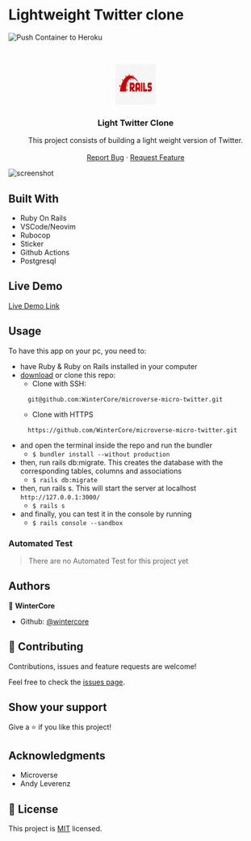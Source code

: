 # Lightweight Twitter clone

![Push Container to Heroku](https://github.com/WinterCore/microverse-micro-twitter/workflows/Deploy%20to%20Heroku/badge.svg?branch=development)

<br />
<p align="center">
  <a href="https://github.com/WinterCore/microverse-micro-twitter">
    <img src="rails-image.jpg" alt="Logo" width="80" height="80">
  </a>

  <h3 align="center">Light Twitter Clone</h3>

  <p align="center">
    This project consists of building a light weight version of Twitter.
    <br />
    <br />
    <a href="https://github.com/WinterCore/microverse-micro-twitter/issues">Report Bug</a>
    ·
    <a href="https://github.com/WinterCore/microverse-micro-twitter/issues">Request Feature</a>
  </p>
</p>

![screenshot](./demo.gif)

## Built With

- Ruby On Rails
- VSCode/Neovim
- Rubocop
- Sticker
- Github Actions
- Postgresql

## Live Demo

[Live Demo Link](https://rails-micro-twitter.herokuapp.com/)


<!-- INSTALLATION -->
## Usage

To have this app on your pc, you need to:
* have Ruby & Ruby on Rails installed in your computer
* [download](https://github.com/WinterCore/microverse-micro-twitter/archive/development.zip) or clone this repo:
  - Clone with SSH:
  ```
    git@github.com:WinterCore/microverse-micro-twitter.git
  ```
  - Clone with HTTPS
  ```
    https://github.com/WinterCore/microverse-micro-twitter.git
  ```
* and open the terminal inside the repo and run the bundler
  - ```$ bundler install --without production```
* then, run rails db:migrate. This creates the database with the corresponding tables, columns and associations
  - ```$ rails db:migrate```
* then, run rails s. This will start the server at localhost `http://127.0.0.1:3000/`
  - ```$ rails s```
* and finally, you can test it in the console by running
  - ```$ rails console --sandbox```

<!-- AUTOMATED TEST -->
### Automated Test

> There are no Automated Test for this project yet

## Authors

👤 **WinterCore**

- Github: [@wintercore](https://github.com/wintercore)

## 🤝 Contributing

Contributions, issues and feature requests are welcome!

Feel free to check the [issues page](issues/).

## Show your support

Give a ⭐️ if you like this project!

## Acknowledgments

- Microverse
- Andy Leverenz


## 📝 License

This project is [MIT](lic.url) licensed.
